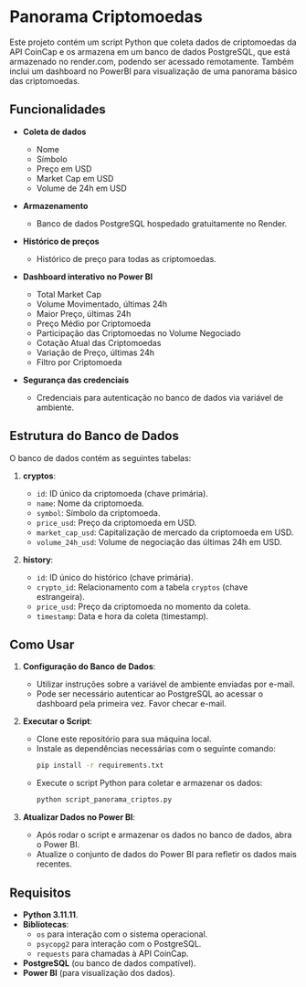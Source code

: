 # Panorama Criptomoedas

Este projeto contém um script Python que coleta dados de criptomoedas da API CoinCap e os armazena em um banco de dados PostgreSQL, que está armazenado no render.com, podendo ser acessado remotamente. Também inclui um dashboard no PowerBI para visualização de uma panorama básico das criptomoedas.

## Funcionalidades

- **Coleta de dados**
  - Nome
  - Símbolo
  - Preço em USD
  - Market Cap em USD
  - Volume de 24h em USD
 
- **Armazenamento**
  - Banco de dados PostgreSQL hospedado gratuitamente no Render.
    
- **Histórico de preços**
  - Histórico de preço para todas as criptomoedas.
    
- **Dashboard interativo no Power BI**
  - Total Market Cap
  - Volume Movimentado, últimas 24h
  - Maior Preço, últimas 24h
  - Preço Médio por Criptomoeda
  - Participação das Criptomoedas no Volume Negociado
  - Cotação Atual das Criptomoedas
  - Variação de Preço, últimas 24h
  - Filtro por Criptomoeda
    
- **Segurança das credenciais**
  - Credenciais para autenticação no banco de dados via variável de ambiente. 

## Estrutura do Banco de Dados

O banco de dados contém as seguintes tabelas:

1. **cryptos**:
   - `id`: ID único da criptomoeda (chave primária).
   - `name`: Nome da criptomoeda.
   - `symbol`: Símbolo da criptomoeda.
   - `price_usd`: Preço da criptomoeda em USD.
   - `market_cap_usd`: Capitalização de mercado da criptomoeda em USD.
   - `volume_24h_usd`: Volume de negociação das últimas 24h em USD.

2. **history**:
   - `id`: ID único do histórico (chave primária).
   - `crypto_id`: Relacionamento com a tabela `cryptos` (chave estrangeira).
   - `price_usd`: Preço da criptomoeda no momento da coleta.
   - `timestamp`: Data e hora da coleta (timestamp).

## Como Usar

1. **Configuração do Banco de Dados**:
   - Utilizar instruções sobre a variável de ambiente enviadas por e-mail.
   - Pode ser necessário autenticar ao PostgreSQL ao acessar o dashboard pela primeira vez. Favor checar e-mail.

2. **Executar o Script**:
   - Clone este repositório para sua máquina local.
   - Instale as dependências necessárias com o seguinte comando:
     ```bash
     pip install -r requirements.txt
     ```
   - Execute o script Python para coletar e armazenar os dados:
     ```bash
     python script_panorama_criptos.py
     ```

3. **Atualizar Dados no Power BI**:
   - Após rodar o script e armazenar os dados no banco de dados, abra o Power BI.
   - Atualize o conjunto de dados do Power BI para refletir os dados mais recentes.

## Requisitos

- **Python 3.11.11**.
- **Bibliotecas**:
  - `os` para interação com o sistema operacional.
  - `psycopg2` para interação com o PostgreSQL.
  - `requests` para chamadas à API CoinCap.
- **PostgreSQL** (ou banco de dados compatível).
- **Power BI** (para visualização dos dados).

